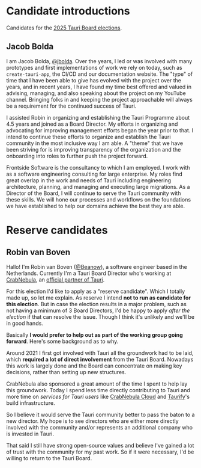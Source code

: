 # Candidate introductions

Candidates for the [2025 Tauri Board elections](README.md).

## Jacob Bolda

I am Jacob Bolda, [@jbolda][github-jbolda]. Over the years, I led or was involved with many prototypes and first implementations of work we rely on today, such as `create-tauri-app`, the CI/CD and our documentation website. The "type" of time that I have been able to give has evolved with the project over the years, and in recent years, I have found my time best offered and valued in advising, managing, and also speaking about the project on my YouTube channel. Bringing folks in and keeping the project approachable will always be a requirement for the continued success of Tauri.

I assisted Robin in organizing and establishing the Tauri Programme about 4.5 years and joined as a Board Director. My efforts in organizing and advocating for improving management efforts began the year prior to that. I intend to continue these efforts to organize and establish the Tauri community in the most inclusive way I am able. A "theme" that we have been striving for is improving transparency of the organization and the onboarding into roles to further push the project forward.

Frontside Software is the consultancy to which I am employed. I work with as a software engineering consulting for large enterprise. My roles find great overlap in the work and needs of Tauri including engineering architecture, planning, and managing and executing large migrations. As a Director of the Board, I will continue to serve the Tauri community with these skills. We will hone our processes and workflows on the foundations we have established to help our domains achieve the best they are able.

[github-jbolda]: https://github.com/jbolda "Jacob Bolda - GitHub"

# Reserve candidates

## Robin van Boven

Hallo! I'm Robin van Boven ([@Beanow][github-beanow]), a software engineer based in the Netherlands.
Currently I'm a Tauri Board Director who's working at [CrabNebula], an [official partner of Tauri][cn-partnership].

For this election I'd like to apply as a "reserve candidate". Which I totally made up, so let me explain. As reserve I intend **not to run as candidate for this election**. But in case the election results in a major problem, such as not having a minimum of 3 Board Directors, I'd be happy to apply _after the election_ if that can resolve the issue. Though I think it's unlikely and we'll be in good hands.

Basically **I would prefer to help out as part of the working group going forward**. Here's some background as to why.

Around 2021 I first got involved with Tauri all the groundwork had to be laid, which **required a lot of direct involvement** from the Tauri Board. Nowadays this work is largely done and the Board can concentrate on making key decisions, rather than setting up new structures.

CrabNebula also sponsored a great amount of the time I spent to help lay this groundwork. Today I spend less time directly contributing to Tauri and more time on _services for Tauri users_ like [CrabNebula Cloud](https://crabnebula.dev/cloud/) and [Taurify](https://crabnebula.dev/taurify/)'s build infrastructure.

So I believe it would serve the Tauri community better to pass the baton to a new director. My hope is to see directors who are either more directly involved with the community and/or represents an additional company who is invested in Tauri.

That said I still have strong open-source values and believe I've gained a lot of trust with the community for my past work. So if it were necessary, I'd be willing to return to the Tauri Board.

[github-beanow]: https://github.com/beanow "Beanow - GitHub"
[CrabNebula]: https://crabnebula.dev "CrabNebula"
[cn-partnership]: https://tauri.app/blog/partnership-crabnebula/ "Strengthening Tauri: Our Partnership with CrabNebula"
